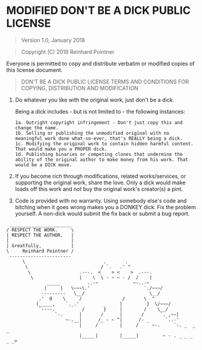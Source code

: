 # MODIFIED DON'T BE A DICK PUBLIC LICENSE

> Version 1.0, January 2018

> Copyright (C) 2018 Reinhard Pointner

 Everyone is permitted to copy and distribute verbatim or modified
 copies of this license document.

> DON'T BE A DICK PUBLIC LICENSE
> TERMS AND CONDITIONS FOR COPYING, DISTRIBUTION AND MODIFICATION

 1. Do whatever you like with the original work, just don't be a dick.

    Being a dick includes - but is not limited to - the following instances:

        1a. Outright copyright infringement - Don't just copy this and change the name.
        1b. Selling or publishing the unmodified original with no meaningful work done what-so-ever, that's REALLY being a dick.
        1c. Modifying the original work to contain hidden harmful content. That would make you a PROPER dick.
        1d. Publishing binaries or competing clones that undermine the ability of the original author to make money from his work. That would be a DICK move.

 2. If you become rich through modifications, related works/services, or supporting the original work,
 share the love. Only a dick would make loads off this work and not buy the original work's 
 creator(s) a pint.
 
 3. Code is provided with no warranty. Using somebody else's code and bitching when it goes wrong makes 
 you a DONKEY dick. Fix the problem yourself. A non-dick would submit the fix back or submit a bug report.


```
 _______________________ 
/ RESPECT THE WORK.     \
| RESPECT THE AUTHOR.   |
|                       |
| Greatfully,           |
\     Reinhard Pointner /
 ----------------------- 
      \                             .       .
       \                           / `.   .' " 
        \                  .---.  <    > <    >  .---.
         \                 |    \  \ - ~ ~ - /  /    |
               _____          ..-~             ~-..-~
              |     |   \~~~\.'                    `./~~~/
             ---------   \__/                        \__/
            .'  O    \     /               /       \  " 
           (_____,    `._.'               |         }  \/~~~/
            `----.          /       }     |        /    \__/
                  `-.      |       /      |       /      `. ,~~|
                      ~-.__|      /_ - ~ ^|      /- _      `..-'   
                           |     /        |     /     ~-.     `-. _  _  _
                           |_____|        |_____|         ~ - . _ _ _ _ _>
```

